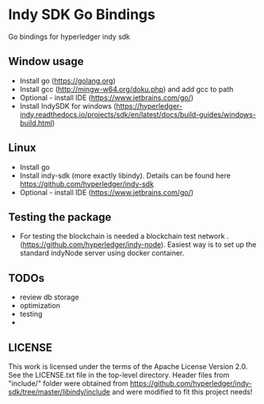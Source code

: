 # Indy SDK Go Bindings

Go bindings for hyperledger indy sdk

## Window usage
- Install go (https://golang.org)
- Install gcc (http://mingw-w64.org/doku.php) and add gcc to path
- Optional - install IDE (https://www.jetbrains.com/go/)
- Install IndySDK for windows (https://hyperledger-indy.readthedocs.io/projects/sdk/en/latest/docs/build-guides/windows-build.html)
## Linux
- Install go
- Install indy-sdk (more exactly libindy). Details can be found here https://github.com/hyperledger/indy-sdk
- Optional - install IDE (https://www.jetbrains.com/go/)

## Testing the package
- For testing the blockchain is needed a blockchain test network . (https://github.com/hyperledger/indy-node). Easiest way is to set up the standard indyNode server using docker container.

## TODOs
- review db storage
- optimization
- testing
- 
## LICENSE
This work is licensed under the terms of the Apache License Version 2.0.  See the LICENSE.txt file in the top-level directory.
Header files from "include/" folder were obtained from https://github.com/hyperledger/indy-sdk/tree/master/libindy/include and were 
modified to fit this project needs! 